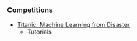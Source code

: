 ### Competitions

- [Titanic: Machine Learning from Disaster](https://www.kaggle.com/c/titanic#tutorials)
  - ~~Tutorials~~